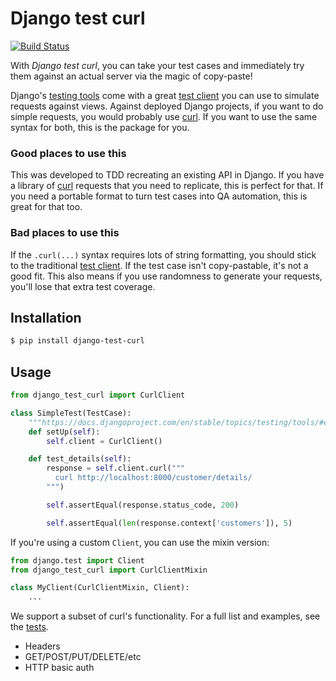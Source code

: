 Django test curl
================

[![Build Status](https://travis-ci.org/crccheck/django-test-curl.svg?branch=master)](https://travis-ci.org/crccheck/django-test-curl)

With _Django test curl_, you can take your test cases and immediately try them
against an actual server via the magic of copy-paste!

Django's [testing tools] come with a great [test client] you can use to
simulate requests against views. Against deployed Django projects, if you want
to do simple requests, you would probably use [curl]. If you want to use the
same syntax for both, this is the package for you.

### Good places to use this

This was developed to TDD recreating an existing API in Django. If you have a
library of [curl] requests that you need to replicate, this is perfect for
that. If you need a portable format to turn test cases into QA automation, this
is great for that too.

### Bad places to use this

If the `.curl(...)` syntax requires lots of string formatting, you should stick
to the traditional [test client]. If the test case isn't copy-pastable, it's
not a good fit. This also means if you use randomness to generate your
requests, you'll lose that extra test coverage.


Installation
------------

```sh
$ pip install django-test-curl
```


Usage
-----

```python
from django_test_curl import CurlClient

class SimpleTest(TestCase):
    """https://docs.djangoproject.com/en/stable/topics/testing/tools/#example"""
    def setUp(self):
        self.client = CurlClient()

    def test_details(self):
        response = self.client.curl("""
          curl http://localhost:8000/customer/details/
        """)

        self.assertEqual(response.status_code, 200)

        self.assertEqual(len(response.context['customers']), 5)
```

If you're using a custom `Client`, you can use the mixin version:

```python
from django.test import Client
from django_test_curl import CurlClientMixin

class MyClient(CurlClientMixin, Client):
    ...
```

We support a subset of curl's functionality. For a full list and examples, see
the [tests](./django_test_curl/test_django_test_curl.py).

* Headers
* GET/POST/PUT/DELETE/etc
* HTTP basic auth


[curl]: https://curl.haxx.se/
[test client]: https://docs.djangoproject.com/en/stable/topics/testing/tools/#the-test-client
[testing tools]: https://docs.djangoproject.com/en/stable/topics/testing/tools/
